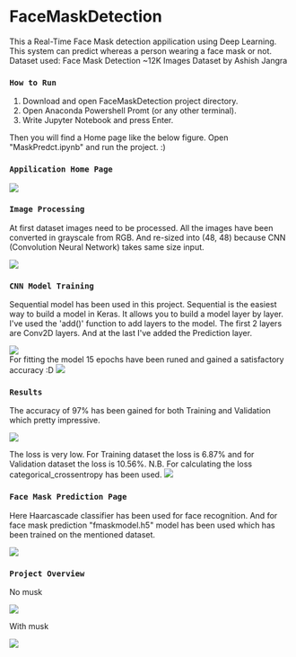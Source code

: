 # FaceMaskDetection

This a Real-Time Face Mask detection appilication using Deep Learning. 
This system can predict whereas a person wearing a face mask or not. 
Dataset used: Face Mask Detection ~12K Images Dataset by Ashish Jangra

### `How to Run`

1. Download and open FaceMaskDetection project directory.
2. Open Anaconda Powershell Promt (or any other terminal).
3. Write Jupyter Notebook and press Enter.

Then you will find a Home page like the below figure. Open "MaskPredct.ipynb" and run the project. :) 

### `Appilication Home Page`

<img src="gitimg\homepage.png" />

<br>

### `Image Processing`

At first dataset images need to be processed. All the images have been converted in grayscale from RGB.
And re-sized into (48, 48) because CNN (Convolution Neural Network) takes same size input.

<img src="gitimg\imgpro.jpg" />

<br>

### `CNN Model Training`

Sequential model has been used in this project. Sequential is the easiest way to build a model in Keras. It allows you to build a model layer by layer. I've used the 'add()' function to add layers to the model. The first 2 layers are Conv2D layers. And at the last I've added the Prediction layer.

<img src="gitimg\model.jpg" />
<br>
For fitting the model 15 epochs have been runed and gained a satisfactory accuracy :D
<img src="gitimg\modelfit.jpg" />
<br>

### `Results`

The accuracy of 97% has been gained for both Training and Validation which pretty impressive.

<img src="gitimg\acc.png" />

<br>

The loss is very low. For Training dataset the loss is 6.87% and for Validation dataset the loss is 10.56%.
N.B. For calculating the loss categorical_crossentropy has been used.
<img src="gitimg\loss.png" />
<br>

### `Face Mask Prediction Page`

Here Haarcascade classifier has been used for face recognition. And for face mask prediction "fmaskmodel.h5" model has been used which has been trained on the mentioned dataset.

<img src="gitimg\maskpredict.png" />

<br>


### `Project Overview`

No musk

<img src="gitimg\nomask.png" />

With musk

<img src="gitimg\withmask.png" />